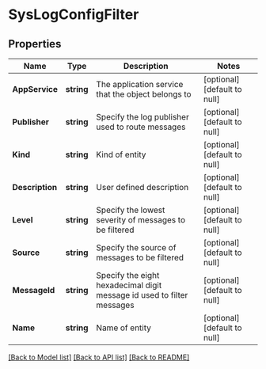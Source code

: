 # SysLogConfigFilter

## Properties
Name | Type | Description | Notes
------------ | ------------- | ------------- | -------------
**AppService** | **string** | The application service that the object belongs to | [optional] [default to null]
**Publisher** | **string** | Specify the log publisher used to route messages | [optional] [default to null]
**Kind** | **string** | Kind of entity | [optional] [default to null]
**Description** | **string** | User defined description | [optional] [default to null]
**Level** | **string** | Specify the lowest severity of messages to be filtered | [optional] [default to null]
**Source** | **string** | Specify the source of messages to be filtered | [optional] [default to null]
**MessageId** | **string** | Specify the eight hexadecimal digit message id used to filter messages | [optional] [default to null]
**Name** | **string** | Name of entity | [optional] [default to null]

[[Back to Model list]](../README.md#documentation-for-models) [[Back to API list]](../README.md#documentation-for-api-endpoints) [[Back to README]](../README.md)


